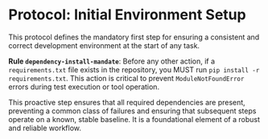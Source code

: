 # Protocol: Initial Environment Setup

This protocol defines the mandatory first step for ensuring a consistent and correct development environment at the start of any task.

**Rule `dependency-install-mandate`**: Before any other action, if a `requirements.txt` file exists in the repository, you MUST run `pip install -r requirements.txt`. This action is critical to prevent `ModuleNotFoundError` errors during test execution or tool operation.

This proactive step ensures that all required dependencies are present, preventing a common class of failures and ensuring that subsequent steps operate on a known, stable baseline. It is a foundational element of a robust and reliable workflow.